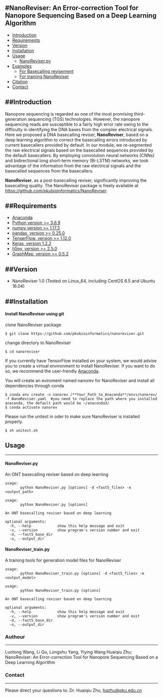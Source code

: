 
#NanoReviser: An Error-correction Tool for Nanopore Sequencing Based on a Deep Learning Algorithm
------------

* [Introduction](#introduction)
* [Requirements](#requirements)
* [Version](#version)
* [Installation](#installation)
* [Usage](#usage)
    * [NanoReviser.py](#lncadeeppy-1)
* [Examples](#examples)
    * [For Basecalling revisement](#for-basecalling-revisement)
    * [For training NanoReviser](#for-training-nanoreviser)
* [Citation](#citation)
* [Contact](#contact)

##Introduction
------------

Nanopore sequencing is regarded as one of the most promising third-generation sequencing (TGS) technologies. However, the nanopore sequencing reads are susceptible to a fairly high error rate owing to the difficulty in identifying the DNA bases from the complex electrical signals. Here we proposed a DNA basecalling reviser, **NanoReviser**, based on a deep learning algorithm to correct the basecalling errors introduced by current basecallers provided by default. In our module, we re-segmented the raw electrical signals based on the basecalled sequences provided by the default basecallers. By employing convolution neural networks (CNNs) and bidirectional long short-term memory (Bi-LSTM) networks, we took advantage of the information from the raw electrical signals and the basecalled sequences from the basecallers. 

**NanoReviser**, as a post-basecalling reviser, significantly improving the basecalling quality. The NanoReviser package is freely available at https://github.com/pkubioinformatics/NanoReviser.


##Requirements
-------------
+ [Anaconda](https://www.anaconda.com/)
+ [Python version >= 3.6.9](https://www.python.org/)
+ [numpy version >= 1.17.3](http://www.numpy.org/)
+ [pandas, version >= 0.25.0](http://pandas.pydata.org/)
+ [TenserFlow, version >= 1.12.0](https://www.tensorflow.org/)
+ [Keras, version 1.2.2](https://https://github.com/keras-team/keras/)
+ [h5py, version >= 2.5.0](http://www.h5py.org/)
+ [GraphMap, version >= 0.5.2](https://github.com/isovic/graphmap/)

##Version
-------
+ NanoReviser 1.0 (Tested on Linux_64, including CentOS 6.5 and Ubuntu 16.04)


##Installation
------------

#### Install NanoReviser using git

clone NanoReviser package

    $ git clone https://github.com/pkubioinformatics/nanoreviser.git
    
change directory to NanoReviser

    $ cd nanoreviser

If you currently have TensorFlow installed on your system, we would advise you to create a virtual environment to install NanoReviser. If you want to do so, we recommend the user-frendly [Anaconda](https://www.anaconda.com/).

You will create an eviroment named nanorev for NanoReviser and install all dependencies through conda
	
	$ conda env create -n nanorev /**Your_Path_to_Anaconda**/envs/nanorev/ -f NanoReviser.yaml  #you need to replace the path where you installed anaconda, the default path would be ~/anaconda3/
	$ conda activate nanorev

Please run the unitest in oder to make sure NanoReviser is installed properly.

    $ sh unitest.sh
    

## Usage
-----

#### NanoReviser.py

An ONT basecalling reviser based on deep learning

    usage:
           python NanoReviser.py [options] -d <fast5_files> -o <output_path>

	usage: 
           python NanoReviser.py [options]

	An ONT basecalling reviser based on deep learning

	optional arguments:
	  -h, --help            show this help message and exit
	  -v, --version         show program's version number and exit
	  -d, --fast5_base_dir
	  -o, --output_dir

#### NanoReviser_train.py

A training tools for generation model files for NanoReviser

    usage:
           python NanoReviser_train.py [options] -d <fast5_files> -m <output_model>

	usage: 
           python NanoReviser_train.py [options]

	An ONT basecalling reviser based on deep learning

	optional arguments:
	  -h, --help            show this help message and exit
	  -v, --version         show program's version number and exit
	  -d, --fast5_base_dir
	  -o, --output_dir

### Authour
--------
Luotong Wang, Li Qu, Longshu Yang, Yiying Wang Huaiqiu Zhu; NanoReviser: An Error-correction Tool for Nanopore Sequencing Based on a Deep Learning Algorithm


### Contact
-------
Please direct your questions to: Dr. Huaiqiu Zhu, [hqzhu@pku.edu.cn](hqzhu@pku.edu.cn)


